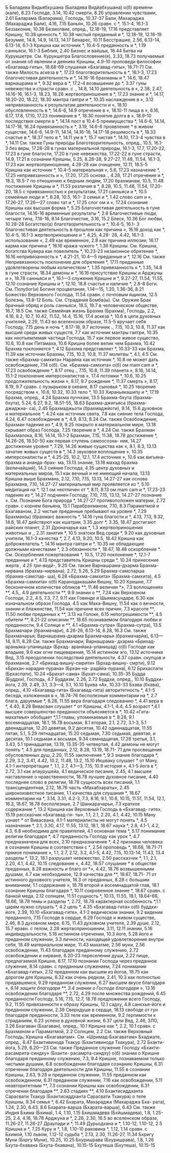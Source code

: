 Б
Баладева Видьябхушана (Баладева Видйабхушана) о(б) времени (кале), 8.23 
Господе, 3.14, 10.42
смерти, 8.26
управлении чувствами, 2.61 
Баларама (Баларама), Господь, 10.37-37 
Бали, Махараджа (Махараджа Бали), 4.16, 7.15 
Баньян, 10.26
сравн. с *, 15.1-4, 16.1-3 
Беззаконие, 10.38 
Безмолвие, опред., 12.18-19, 17.16 
представляет Кришну, 10.38 
ценность *, 10.38 
чистый преданный и *, 12.18-19, 12.18-19
Безумие, 14.8, 14.9, 14.13, 14.17
Бенарес, 10.11
Бесстрашие, 2.56, 6.13-14, 6.13-14, 6.1-3
Кришна как источник *, 10.4-5 
преданность и *, 1.19 
санньяси, 16.1-3 
Библия, 2.40 
Бизнес и вайшьи, 18.44 
Битва на Курукшетре.
	 См. Курукшетра Благословение(я), 2.33, 18.73 
получаемые от
знания об явлении и деяниях Кришны, 4.9-10
проповеди философии «Бхагавад-гиты», 18.68-69 
слушания «Бхагавад-гиты», 18.71-71 
	 См. также Милость аскеза в *, 17.23
благотворительность в *, 16.1-3, 17.23
благочестивая деятельность и *, 14.16-16 
брахманы и *, 14.6, 18.47 
варнашрама и *, 9.32 
вера в *, 17.2-4 
возвышение до *, 3.37 
гуны невежества и страсти сравн. с ., 14.8, 14.10
деятельность в «, 2.38, 2.47, 14.16-16, 16.1-3, 18.23, 18.26 
жертвоприношение в *, 17.23 
знание и *, 14.17, 18.20-20, 18.22, 18.30
мантра гаятри и *, 10.35 
наслаждение в », 3.12 
непривязанность к результатам деятельности и «, 18.10 
обусловленность в *, 14.6-6, 14.9
отречение в », 18.10-11 
пища в », 6.16, 6.17, 17.8, 17.10, 17.23
понимание в *, 18.30 
понятие долга в », 18.9-10 
последствия
	 смерти в *, 14.14 
пост в 10.4-5 
преимущества *, 14.6-6, 14.14, 14.17-18, 16.24 
привязанность к *, 3.19, 14.6-6 
проявление * в живом существе, 14.6-6, 14.9-11, 14.14, 14.16-16, 14.17-18 
решимость в *, 18.33 
счастье в *, 18.37 
тело в *, 14.11 
ум в *, 15.7 
чистая *, 14.10, 17.3-4 
чувства в *, 14.11 
	 См. также Гуны природы Благотворительность, опред., 10.5, 16.1- 3
без веры, 17.28-28 
в гунах материальной природы, 16.1-3, 17.7, 17.20-22, 17.23 
в гуне благости, 17.20 
в гуне невежества, 17.22-22 
в гуне страсти, 14.9, 17.21 
в сознании Кришны, 5.25, 8.28-28, 9.27-27, 11.48, 11.54, 16.1-3, 17.23
как жертвоприношение, 4.28-28 
как очищение, 12.11, 18.5-5 
Кришна как источник *, 10.4-5 
материальная «, 5.6, 17.23 
назначение *, 17.25 
непривязанность и », 17.20, 17.25 
основа ., 4.28, 17.21 
отречение и *, 18.3, 18.5-7 
по отношению к
бедным людям, 17.20 
брахманам, 10.5, 11.48 
постижение Кришны и *, 11.53 
различия в *, 8.28, 10.5, 11.48, 11.54, 17.20-20, 18.5
с привязанностью к результатам, 17.21
санньяси и *, 10.5 
семейные люди и *, 8.28, 10.5, 16.1- 3
семья и *, 1.42
слово cam и », 17.26-27, 17.26—27 
слово тат и *, 17.25 
слог ом и «, 17.24
сознание Кришны как высшая форма *, 5.25
Благочестивая деятельность в гуне благости, 14.16-16 
временные результаты *, 2.8 
Благочестивые люди, четыре типа, 7.16-16, 8.14 
Благочестие, 3.16, 15.2 
Блеск, 10.36 
Бог любви, 10.28-28 
Богатство(а)
благотворительность и *, 10.4-5, 16.1- 3
благочестивая деятельность в прошлом как причина », 16.16 
доход как *, 10.4-5, 16.1-3 
жертвоприношение и *, 4.25, 4.28- 28, 4.42, 16.1-3 
использование «, 2.49 
как временное, 2.8 
как причина иллюзии, 16.17 
карма как причина *, 16.16 
кража чужого *, 1.36 
Кришны.
	 См. Кришна, богатства Кувера как повелитель *, 10.23-23 
незаконное обретение *, 16.16 
непривязанность к *, 4.21-21, 10.4—5 
преданные и *, 12.16 
	 См. также Непривязанность поклонение для обретения *, 17.11 
преданные удовлетворены любым количеством *, 1.35 
привязанность к *, 1.35, 14.8 
в гуне страсти, 18.34 
демоны и *, 16.16 
присутствие Кришны и Арджуны и », 18.78
санньяси и *, 16.1—3 
служение Кришне и *, 9.27-27, 11.54, 11.55, 12.10
сознание Кришны и *, 12.10, 18.8 
счастье и наличие *, 2.8-8 
Боги.
	 См. Полубог(и)
Богиня процветания, 1.14—15, 1.20, 1.36-36, 8.21
Божество Верховного Господа, 11.54 
сравн. с почтовым ящиком, 12.5 
Болезнь, 13.8-12 
Боль.
	 См. Страдания Бомба(ы).
	 См. Оружие Брак
брачный обряд и роль санньяси, 18.5, 18.7
в человеческом обществе, 16.7, 18.5
См. также Семейная жизнь Брахма (Брахма), Господь, 2.2, 4.16, 8.2, 10.7, 10.42, 11.52, 14.4, 15.16, 17.4 
аскеза *, 10.6
в цепи духовных учителей, 2.29, 11.43 
во вселенском образе, 11.5-5 
вручает себя Господу, 7.15 
день и ночь *, 8.17-18, 9.7 
источник ., 7.15, 10.3, 10.8, 11.37
как высший среди живых существ, 7.7
как источник мантры гаятри, 10.35 
как неотъемлемая частица Господа, 15.7
как первое живое существо, 10.6, 10.8
как Питамаха, 10.6
Кришна
более велик чем Брахма, 10.42 
Брахма поклоняется *, 4.12 
Брахма представляет *, 10.33-33 
как Брахма, 11.39 
как источник Брахмы, 7.15, 10.3, 10.8, 11.37 
молитвы *, 4.1, 4.5
См. также «Брахма-самхита» Нараяна как источник *, 10.8 
не может дать освобождение, 7.14 
о(б).
	 См. «Брахма-самхита» о(б) ом mam cam и *, 17.23 
освобождение *, 8.17 
отец ., 7.15, 10.8, 11.39 
планета », 8.16, 14.14, 15.1-2 
поклонение имперсоналистов », 17.4 
потомки *, 10.6, 10.25 
продолжительность жизни », 8.17, 9.7 
рождение *, 11.37 
	 смерть », 8.17, 8.19, 9.7 
сравн. с пузырьком в океане, 8.17 
сыновья *, 10.25
творение посредством «, 10.6, 10.32, 10.33
тело *, 10.33
Хираньякашипу и *, 17.19 
Брахма, опред., 4.24 
Брахма пуччхам, 13.5 
Брахма-бхута (брахма-бхута), 5.24, 6.27, 9.2, 18.51-55, 18.63 
Брахма-джигьяса (брахма-джиджна- са), 2.45
Брахмаджьоти (брахмаджйоти), 9.14, 15.6
духовное и материальное *, 4.24 
как источник света, 7.8
как сияние тела Господа, 4.24, 6.47 
освобождение в *, 4.9, 8.13, 8.24 
	 См. также Освобождение, Брахман
падение из *, 4.9, 9.25 
покрыто в материальном мире, 13.18 
скрывает образ Господа, 7.25 
творение в *, 4.24 
	 См. также Брахман Брахмалока, 8.16, 14.14, 15.1-2 
Брахман, 7.15, 11.38, 18.78 
достижение *, 14.26-26, 18.50-50
как первая ступень самоосозна- ния, 14.27
достижение уровня *, 7.29, 14.26 
живые существа как «, 8.1, 8.3, 13.13
зачатие живых существ в *, 14.3 
звуковое воплощение », 10.35 
имперсоналисты и *, 4.25-25, 10.2, 12.1, 17.4 
источник », 10.6 
как
вигьяна-брахма и ананда-брах- ма, 13.13 
знание, 13.18
махад брахма (величайший), 14.3 
сияние Господа, 4.35 
центр духовных и материальных миров, 15.1
как вечный и не имеющий начала, 13.13 
Кришна
выше Брахмана, 2.12, 7.10, 7.15, 13.13, 14.27-27 
как основа Брахмана, 7.10, 14.27-27
материальный мир проявляется из *, 5.10
медитация на *, 12.1 
ом неотличен от *, 8.11, 8.13 
ом mam cam и *, 17.23-23 
падение из *, 14.27 
подчинен Господу, 7.10, 7.15, 13.13, 14.27-27
познание ».
	 См. Познание Бога природа *, 14.27-27 
противоположен материи, 2.72 
сравн. с
корнем баньяна, 15.1 
Парабрахманом, 7.10, 8.3 
Параматмой и Бхагаваном, 2.2
чистые преданные пребывают на уровне *, 7.29
Брахман(ы) (брахман) важность *, 14.16 
гуна благости и *, 4.13, 7.13, 9.32, 14.6, 18.47
действуют как кшатрии, 3.35 
долг *, 3.35, 18.47 
достигают райских планет, 2.31 
Дроначарья как *, 1.3 
жертвоприношения животных и ,, 2.31 
занятия *, 10.5 
знатоки Вед среди *, 9.20 
как духовные учители, 16.1-3 
качества *, 2.7, 4.13, 9.20, 10.5, 18.42 
Кришна как доброжелатель *, 14.16 
мантра гаятри и *, 10.35 
не обладающие должными качествами *, 2.3
обязанности *, 18.47, 18.48
оскорбление *.
	 См. Оскорбления
пожертвования *, 10.5, 17.20
поклонение *, 12.1-7
преданные и *, 4.13
представитель Кришны среди *, 10.24
принесение жертв *, 4.25
три-ведй-*, 9.20
См. также Варнашрама-дхарма
Брахма-нирвана (брахма-нирвана), 2.72, 5.26, 5.29
Брахма-самспарша (брахма-самспар- ша), 6.28
«Брахма-самхита» (Брахма-самхита), 4.5
«Брахма-самхита» о(б)
Каранодакашайи Вишну, 10.20 
Кришне, 7.7
бесконечном количестве обликов **, 11.46 
величии *», 7.3 
воплощениях **, 4.5,, 4.9 
деятельности **, 9.9 
знании о **, 7.24 
как Верховном Господе, 2.2, 4.5, 7.3, 7.7, 9.11
как Говинде и Шьямасундаре, 6.30 
как изначальном образе Господа, 4.5
как Маха-Вишну, 11.54 
как о вечности, знании и блаженстве, 11.54
как причине всех причин, 7.3 
красоте **, 11.50
любви преданных к **, 3.13 
на Голоке, 6.15 
непогрешимости **, 4.5 
обители **, 8.21-22 
описании **, 18.65 
познаваемом благодаря любви и преданности, 9.4 
Солнце и **, 4.1
«Брахма-сутра» (Брахма-сутра), 13.5 
Брахмачари (брахмачари), 4.26-26, 6.13-14, 8.28, 16.3 
	 См. также Брахмачарья; Варнашрама-дхарма Брахмачарья (брахмачарйа), 6.13—14, 8.11, 8.28
См. также Брахмачари; Варнашрама- дхарма
«Брихад-араньяка-упанишад» (Брхад-
аранйака-упанишад) о(б)
Господе
как владыке, 9.6 
как огне пищеварения, 15.14 
истинном эго, 13.12 
источнике Вед, 3.15 
преодолении последствий деятельности, 4.37
сравн. скупцов и брахманов, 2.7 «Брихад-вишну-смрити» (Брхад-вишну-
	 смрти), 9.12
«Брихан-нарадия-пурана» (Брхан-на- радййа-пурана), 6.12 
Брихаспати (Брхаспати), 10.24 «Брихат-сама» (Брхат-сама), 10.35-35 
Будда (Буддхи), Господь, 4.7 
Буддизм, 2.26, 2.72 
Буддхи, опред., 10.10 
Буддхи-йога, 2.39, 2.49, 3.1, 3.3—4, 5.1, 10.10
Буква «А», 10.33-33 
Бхава (бхава), опред., 4.10 «Бхагавад-гита» (Бхагавад-гита) авторитетность *, 4.1-5 
беседа, изложенная в «, 18.74-76 
бесполезные комментарии на *, 2.7 
блага, даруемые *, 8.28, 11.55 
вера благодаря следованию *, 4.41 
вера в *, 4.40, 8.28 
Вивасван слушает * от Кришны, 4.1-1, 4.4, 4.5 
возраст *,4.1
высшее совершенство преданности объясняется в *, 10.42 «Гита-махатмья» обобщает *,1.1 
главы, упоминаемые в *, 8.28, 9.1
восемнадцатая, 18.1, 18.78 
восьмая, 8.1
вторая, 2.1, 2.72, 3.1-3, 5.1 
двенадцатая, 12.20 
девятая, 9.2 
десятая, 10.42 
одиннадцатая, 11.55 
пятая, 5.1, 5.29 
пятнадцатая, 15.20 
седьмая, 7.30
седьмая, девятая, и десятая, 10.1 
седьмая и восьмая, 9.34 
семнадцатая, 17.28 
третья, 3.1, 3.43, 5.1 
тринадцатая, 13.19, 13.35-35 
четвертая, 4.42
демоны не могут понять *, 4.5 
для преданных, 2.12, 8.28, 13.19, 18.71- 71
для просвещения обусловленных душ, 2.20, 11.55 
заключение *, 9.3 
знание благодаря *, 2.29, 3.2, 3.41, 4.42, 10.2, 11.48, 13.2, 15.10 
Икшваку слушает * от Ману, 4.1-1 
интерпретации *, 1.1, 2.7, 4.1—3, 7.15, 10.9 
история », 4.1-5 
йога в *, 2.72, 3.1 
как
апаурушейа, 4.1 
ведическое писание, 2.45, 4.1 
высшее наставление о нравственности, 18.78
лучшее духовное писание, 4.40 
последнее слово в религии, 18.78 
сущность всех писаний, 1.1 
трансцендентная, 2.12, 18.76 
часть «Махабхараты», 2.45 
широкоизвестное писание, 1.1 
качества для слушания *, 18.67 
комментарии на *, 3.14, 3.31, 4.2-3, 7.3, 8.16, 9.1, 10.8, 10.15, 11.51, 11.54, 12.1, 16.3, 18.67, 18.78 
бесполезные, 2.7 
Шанкарачарьи, 7.3 
краткое содержание *, 13.2 
Кришна как
Верховный Господь в «Бхагавад- гите», 15.19
рассказчик «Бхагавад-ги- ты», 1.1, 2.1, 2.20, 4.1, 4.42, 10.15
Ману узнает * от Вивасвана, 4.1-1
материалисты не могут понять *, 4.5 
назначение *, 2.1, 3.30, 4.17, 11.55, 13.12, 18.1, 18.67 
наука *, 2.8, 4.1-1, 4.2, 4.3, 6.8 
необходима для правителей, 4.1 
основная тема *, 5.17 
понимание религии благодаря *, 4.7 
преданность Господу как урок *, 4.7 
предназначена для всех, 2.10 
предназначение *, 4.2 
признаки человека в сознании Кришны в соответствии с *, 2.54 
проповедь *, 18.68, 18.71-71 
прямое понимание », 1.1, 2.7, 2.12, 3.2, 4.1-5, 4.42, 7.15, 10.13-14, 11.43, 13.4
разделы *, 13.2, 18.1 
разрушает невежество, 2.50 
рассказчик *, 1.1, 2.1, 2.20, 4.1, 4.42, 10.15 
следование «, 4.42, 18.57 
слушание *
в обществе преданных, 8.28 
важность и благо от *», 4.42, 18.76
возвышенными душами, 4.7 
как необходимое, 12.9 
качества для **, 18.67, 18.71- 71
от истинного духовного учителя, 16.3
от преданных, 8.28 
с большим вниманием, 1.1 
содержание », 18.78
второй и восемнадцатой глав, 18.1
сознание Кришны благодаря *, 10.11 
сокровенное знание *, 18.67 
сравн. с
банкой меда, 2.12 
солнцем, 11.51
сущность *, 10.13, 11.55, 18.1, 18.64-66, 18.66, 18.78 
темы и разделы *, 2.72, 18.78 
характерная особенность *,1.1 
царям нужно слушать *, 4.2 
цель *, 4.35 «Бхагавад-гита» о(б) буддхи-йоге, 2.39, 10.10 «Бхагавад-гите», 4.1-2 
ведическом знании, 9.2 
видении преданного, 7.15 
Господе в сердце, 6.29 
Господе и живом существе, 2.46, 8.3
духовном мире, 6.15, 11.43 
духовном учителе, 2.39 
душе, 2.12, 15.7
еравн. с телом, 2.28 
жертвоприношении, 3.11, 12.11 
знании, 5.16 
индивидуальности, 5.16 
истинном отречении, 10.3 
йоге, 5.28
йоге и преданном служении, 3.3 
личности, находящей удовлетворение внутри себя, 18.49 
материальном мире, 11.43 
махатме, 2.56 
муки, 2.56
освобождении, 11.43
благодаря преданному служению, 2.72
освобождении и нирване, 6.20-23 
переселении души, 2.22 
пище, предлагаемой Кришне, 6.17, 17.10
познании Господа через преданное служение, 8.14
сравн. с преданным служением, 7.24
понимании «Бхагавад-гиты», 2.12 
преданном
как высшем из йогов, 18.75 
как дорогом для Кришны, 6.32 
как очень редком, 2.41, 10.3 
как полностью предавшемся, 9.29 
преданном служении, 6.27
высшем вкусе благодаря *», 6.14 
защите благодаря **, 3.4 
знании о Господе благодаря »*, 13.16
освобождении благодаря **, 2.72, 4.29
после множества рождений, 6.45 
преданности Господу, 5.16, 7.15, 12.7, 18.78
предложении всего Господу, 9.2, 11.55 
привязанности к образу Кришны, 12.1 
садху, 4.8
санкхья-йоге и преданном служении, 2.39
Сверхдуше в сердце, 18.13 
свободе от гун благодаря преданности, 3.33
теле как временном, 9.2 
терпимости к страданиям, 6.23 
успехе в духовной жизни, 6.37
цели Вед, 2.46, ЗЛО, 3.26 
Бхагаван (Бхагаван), опред., 10.1 
Кришна как *, 2.2, 10.1 
сравн. с
Брахманом и Параматмой, 2.2 
Солнцем, 2.2
См. также Верховный Господь; Кришна
«Бхагаватам».
	 См. «Шримад-Бхагаватам»
Бхаджате, опред., 6.47 
Бхактивинода Тхакур (Бхактивинода Тхакура), 2.72 
Бхакти-йога, 5.29, 6.20—23
См. также Преданное служение Господу
«Бхакти-расамрита-синдху» (Бхакти- расамрта-синдху) о(б) знании о Кришне благодаря преданному служению, 7.3, 9.4 
Кришне, познаваемом только чистыми душами, 6.8
освобождении благодаря сознанию Кришны, 6.31 
отречении
благодаря деятельности для Кришны, 11.55
в сознании Кришны, 2.63, 9.28 
и преданном служении, 11.55 
преданном как освобожденном, 6.31 
преданном служении, 7.16 
как освобождении, 5.11 
неавторитетным **, 7.3 
сознании Кришны
как освобождении, 6.31 
отречении благодаря **, 2.63 
стадиях **, 4.10
Бхактисиддханта Сарасвати Тхакур (Бхактисиддханта Сарасвати Тхакура)
о теле Кришны, 9.34 
семья *, 6.42
Бхарата, Махараджа (Махараджа Бха- рата), 1.24, 2.30, 6.43, 8.6 
Бхарата-варша (Бхарата-варша), 6.43 
	 См. также Индия Бхима (Бхима), 1.4, 1.10, 1.15 
Бхишмадева (Бхйшмадева), 1.8, 1.25-25, 2.4, 4.16, 18.78
Арджуна и *, 2.26, 2.30, 16.5 
во вселенском образе, 11.26-27, 11.26-27
Драупади и *, 11.49
Дурьодхана и *, 1.10-12, 1.10-12, 2.5
Кришна и *, 7.25 
Куру и *, 1.8, 1.10-10 
раковина *, 1.12, 1.14 
сравн. с
Бхимой, 1.10 
львом, 1.12-12
судьба *, 2.13, 2.30, 11.26-27, 11.34 
Бхригу Муни (Бхргу Муни), 10.25, 10.25 
Бхуришрава (Бхуришрава), 1.8, 1.26 
Бхута-бхавана (Бхута-бхавана), 10.15-15
Бхутеша (Бхутеша), 10.15-15